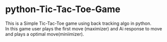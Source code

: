 # python-Tic-Tac-Toe-Game
This is  a Simple Tic-Tac-Toe game using back tracking algo in python.<br>
In this game user plays the first move (maximizer) and Ai response to move and plays a optimal move(miniimizer).
